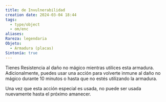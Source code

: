 ```yaml
---
title: de Invulnerabilidad
creation date: 2024-03-04 18:44
tags:
  - type/object
  - om/enc
aliases: 
Rareza: legendaria
Objeto:
  - Armadura (placas)
Sintonía: true
---
```


Tienes Resistencia al daño no mágico mientras utilices esta armadura. Adicionalmente, puedes usar una acción para volverte inmune al daño no mágico durante 10 minutos o hasta que no estés utilizando la armadura.

Una vez que esta acción especial es usada, no puede ser usada nuevamente hasta el próximo amanecer.